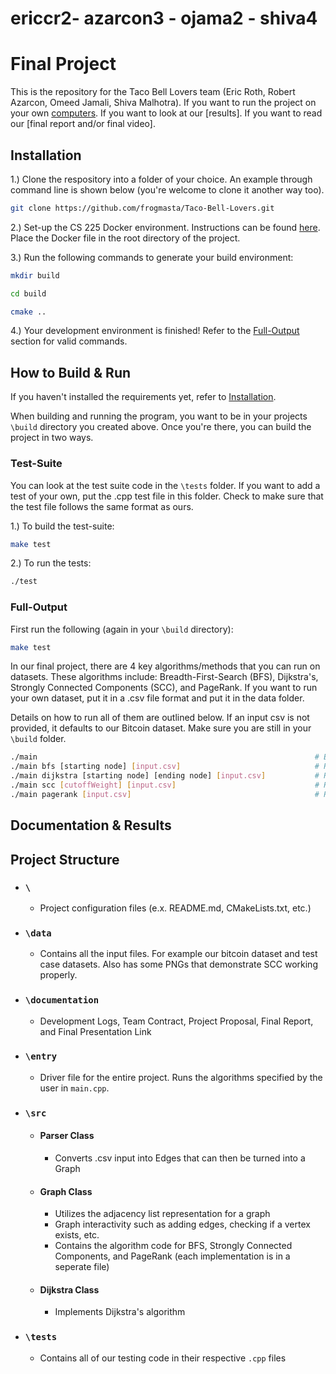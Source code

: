 # ericcr2- azarcon3 - ojama2 - shiva4
# Final Project 

This is the repository for the Taco Bell Lovers team (Eric Roth, Robert Azarcon, Omeed Jamali, Shiva Malhotra). If you want to run the project on your own [computers](https://github.com/frogmasta/Taco-Bell-Lovers#Installation). If you want to look at our [results]. If you want to read our [final report and/or final video]. 

## Installation

1.) Clone the respository into a folder of your choice. An example through command line is shown below (you're welcome to clone it another way too). 

```bash
git clone https://github.com/frogmasta/Taco-Bell-Lovers.git
```

2.) Set-up the CS 225 Docker environment. Instructions can be found [here](https://courses.engr.illinois.edu/cs225/fa2022/resources/own-machine/). Place the Docker file in the root directory of the project.

3.) Run the following commands to generate your build environment:
```bash
mkdir build
```

```bash
cd build
```

```bash
cmake ..
```

4.) Your development environment is finished! Refer to the [Full-Output](https://github.com/frogmasta/Taco-Bell-Lovers/edit/master/README.md#full-output)  section for valid commands.

## How to Build & Run

If you haven't installed the requirements yet, refer to [Installation](https://github.com/frogmasta/Taco-Bell-Lovers#Installation). 

When building and running the program, you want to be in your projects ```\build``` directory you created above. Once you're there, you can build the project in two ways.

### Test-Suite

You can look at the test suite code in the ```\tests``` folder. If you want to add a test of your own, put the .cpp test file in this folder. Check to make sure that the test file follows the same format as ours. 

1.) To build the test-suite: 
```bash
make test
```

2.) To run the tests:
```bash
./test
```

### Full-Output
First run the following (again in your ```\build``` directory):
```bash
make test
```

In our final project, there are 4 key algorithms/methods that you can run on datasets. These algorithms include: Breadth-First-Search (BFS), Dijkstra's, Strongly Connected Components (SCC), and PageRank. If you want to run your own dataset, put it in a .csv file format and put it in the data folder.

Details on how to run all of them are outlined below. If an input csv is not provided, it defaults to our Bitcoin dataset. Make sure you are still in your ```\build``` folder.

```bash 
./main                                                              # Executes every algorithm in the suite
./main bfs [starting node] [input.csv]                              # Runs BFS
./main dijkstra [starting node] [ending node] [input.csv]           # Runs Dijkstra's
./main scc [cutoffWeight] [input.csv]                               # Runs Strongly Connected Components
./main pagerank [input.csv]                                         # Runs PageRank
```

## Documentation & Results

## Project Structure

* ### ```\```
  * Project configuration files (e.x. README.md, CMakeLists.txt, etc.)
* ### ```\data```
  * Contains all the input files. For example our bitcoin dataset and test case datasets. Also has some PNGs that demonstrate SCC working properly.
* ### ```\documentation```
  * Development Logs, Team Contract, Project Proposal, Final Report, and Final Presentation Link
* ### ```\entry```
  * Driver file for the entire project. Runs the algorithms specified by the user in ```main.cpp```.
* ### ```\src```
  * #### Parser Class
    * Converts .csv input into Edges that can then be turned into a Graph
  * #### Graph Class
    * Utilizes the adjacency list representation for a graph
    * Graph interactivity such as adding edges, checking if a vertex exists, etc.
    * Contains the algorithm code for BFS, Strongly Connected Components, and PageRank (each implementation is in a seperate file)
  * #### Dijkstra Class
    * Implements Dijkstra's algorithm
* ### ```\tests```
  * Contains all of our testing code in their respective ```.cpp``` files
